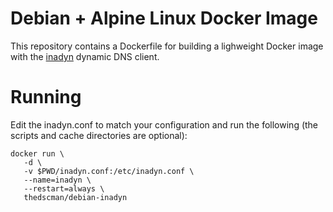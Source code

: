 # Debian + Alpine Linux Docker Image

This repository contains a Dockerfile for building a
lighweight Docker image with the [inadyn](http://troglobit.com/inadyn.html)
dynamic DNS client.

# Running

Edit the inadyn.conf to match your configuration and run the
following (the scripts and cache directories are optional):

```
docker run \
   -d \
   -v $PWD/inadyn.conf:/etc/inadyn.conf \
   --name=inadyn \
   --restart=always \
   thedscman/debian-inadyn
```

